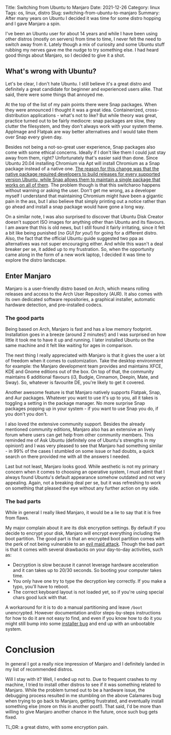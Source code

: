 Title: Switching from Ubuntu to Manjaro
Date: 2021-12-26
Category: linux
Tags: os, linux, distro
Slug: switching-from-ubuntu-to-manjaro
Summary: After many years on Ubuntu I decided it was time for some distro hopping and I gave Manjaro a spin.

I've been an Ubuntu user for about 14 years and while I have been using other distros (mostly on servers) from time to time, I never felt the need to switch away from it. Lately though a mix of curiosity and some Ubuntu stuff rubbing my nerves gave me the nudge to try something else. I had heard good things about Manjaro, so I decided to give it a shot.

## What's wrong with Ubuntu?

Let's be clear, I don't hate Ubuntu. I still believe it's a great distro and definitely a great candidate for beginner and experienced users alike. That said, there were some things that annoyed me.

At the top of the list of my pain points there were Snap packages. When they were announced I thought it was a great idea. Containerized, cross-distribution applications - what's not to like? But while theory was great, practice turned out to be fairly mediocre: snap packages are slow, they clutter the filesystem, and they don't always work with your system theme. AppImage and Flatpak are way better alternatives and I would take them over Snap every given day.

Besides not being a not-so-great user experience, Snap packages also come with some ethical concerns. Ideally if I don't like them I could just stay away from them, right? Unfortunately that's easier said than done. Since Ubuntu 20.04 installing Chromium via Apt will install Chromium as a Snap package instead of a native one. [The reason for this change was that the native package required developers to build releases for every supported version Ubuntu, while Snap allows them to maintain a single package that works on all of them](https://snapcraft.io/blog/chromium-in-ubuntu-deb-to-snap-transition). The problem though is that this switcharoo happens without warning or asking the user. Don't get me wrong, as a developer myself I understand that maintaining Chromium might have been a gigantic pain in the ass, but I also believe that simply printing out a notice rather than go ahead and install a snap package would have gone a long way.

On a similar note, I was also surprised to discover that Ubuntu Disk Creator doesn't support ISO images for anything other than Ubuntu and its flavours. I am aware that this is old news, but I still found it fairly irritating, since it felt a bit like being punished (_no GUI for you!_) for going for a different distro. Also, the fact that the official Ubuntu guide suggested two ppa as alternatives was not super encouraging either. And while this wasn't a deal breaker per se, it added up to my frustration. So, when the opportunity came along in the form of a new work laptop, I decided it was time to explore the distro landscape.

## Enter Manjaro

Manjaro is a user-friendly distro based on Arch, which means rolling releases and access to the Arch User Repository (AUR). It also comes with its own dedicated software repositories, a graphical installer, automatic hardware detection, and pre-installed codecs.

### The good parts

Being based on Arch, Manjaro is fast and has a low memory footprint. Installation goes in a breeze (around 2 minutes!) and I was surprised on how little it took me to have it up and running. I later installed Ubuntu on the same machine and it felt like waiting for ages in comparison.

The next thing I really appreciated with Manjaro is that it gives the user a lot of freedom when it comes to customization. Take the desktop environment for example: the Manjaro development team provides and maintains XFCE, KDE and Gnome editions out of the box. On top of that, the community maintains 6 additional flavours (i3, Budgie, Cinnamon, Deepin, Mate, and Sway). So, whatever is favourite DE, you're likely to get it covered.

Another awesome feature is that Manjaro natively supports Flatpak, Snap, and Aur packages. Whatever you want to use it's up to you, all it takes is toggling a setting in the package manager. No more surprise Snap packages popping up in your system - if you want to use Snap you do, if you don't you don't.

I also loved the extensive community support. Besides the already mentioned community editions, Manjaro also has an extensive an lively forum where users can get help from other community members. This reminded me of Ask Ubuntu (definitely one of Ubuntu's strengths in my opinion!) and I was very pleased to see that Manjaro had something similar - in 99% of the cases I stumbled on some issue or had doubts, a quick search on there provided me with all the answers I needed.

Last but not least, Manjaro looks good. While aesthetic is not my primary concern when it comes to choosing an operative system, I must admit that I always found Ubuntu's default appearance somehow outdated and not very appealing. Again, not a breaking deal per se, but it was refreshing to work on something that pleased the eye without any further action on my side.

### The bad parts

While in general I really liked Manjaro, it would be a lie to say that it is free from flaws.

My major complain about it are its disk encryption settings. By default if you decide to encrypt your disk, Manjaro will encrypt everything including the boot partition. The good part is that an encrypted boot partition comes with the perk of not being vulnerable to an [evil maid attack](https://en.wikipedia.org/wiki/Evil_maid_attack). Though the bad part is that it comes with several drawbacks on your day-to-day activities, such as:

- Decryption is slow because it cannot leverage hardware acceleration and it can takes up to 20/30 seconds. So booting your computer takes time.
- You only have one try to type the decryption key correctly. If you make a typo, you'll have to reboot.
- The correct keyboard layout is not loaded yet, so if you're using special chars good luck with that.

A workaround for it is to do a manual partitioning and leave `/boot` unencrypted. However documentation and/or steps-by-steps instructions for how to do it are not easy to find, and even if you know how to do it you might still bump into some [installer bug](https://github.com/calamares/calamares/issues/1073) and end up with an unbootable system.

# Conclusion
In general I got a really nice impression of Manjaro and I definitely landed in my list of recommended distros.

Will I stay with it? Well, I ended up not to. Due to frequent crashes to my machine, I tried to install other distros to see if it was something related to Manjaro. While the problem turned out to be a hardware issue, the debugging process resulted in me stumbling on the above Calamares bug when trying to go back to Manjaro, getting frustrated, and eventually install something else (more on this in another post!). That said, I'd be more than willing to give Manjaro another chance in the future, once such bug gets fixed.

TL;DR: a great distro, with some encryption pain.

